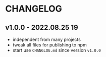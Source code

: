 # CHANGELOG

## v1.0.0 - 2022.08.25 19
* independent from many projects
* tweak all files for publishing to npm
* start use `CHANGLOG.md` since version `v1.0.0`
